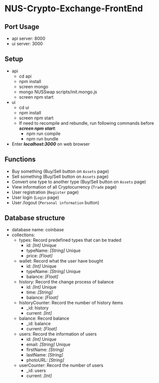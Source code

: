 # NUS-Crypto-Exchange-FrontEnd

## Port Usage
* api server: 8000
* ui server: 3000

## Setup
* api
    * cd api
    * npm install
    * screen mongo
    * mongo NUSSwap scripts/init.mongo.js
    * screen npm start
* ui
    * cd ui
    * npm install
    * screen npm start
    * If need to recompile and rebundle, run following commands before ***screen npm start***:
        * npm run compile
        * npm run bundle
* Enter ***localhost:3000*** on web browser

## Functions
* Buy something (Buy/Sell button on ```Assets``` page)
* Sell something (Buy/Sell button on ```Assets``` page)
* Convert one type to another type (Buy/Sell button on ```Assets``` page)
* View information of all Cryptocurrency (```Trade``` page)
* User registration (```Register``` page)
* User login (```Login``` page)
* User /logout (```Personal information``` button)

## Database structure
* database name: coinbase
* collections:
    * types: Record predefined types that can be traded
        * id: *[Int]* Unique
        * typeName: *[String]* Unique
        * price: *[Float]*
    * wallet: Record what the user have bought
        * id: *[Int]* Unique
        * typeName: *[String]* Unique
        * balance: *[Float]*
    * history: Record the change process of balance
        * id: *[Int]* Unique
        * time: *[String]*
        * balance: *[Float]*
    * historyCounter: Record the number of history items
        * _id: history
        * current: *[Int]*
    * balance: Record balance
        * _id: balance
        * current: *[Float]*
    * users: Record the information of users
        * id: *[Int]* Unique
        * email: *[String]* Unique
        * firstName: *[String]*
        * lastName: *[String]*
        * photoURL: *[String]*
    * userCounter: Record the number of users
        * _id: users
        * current: *[Int]*
    
